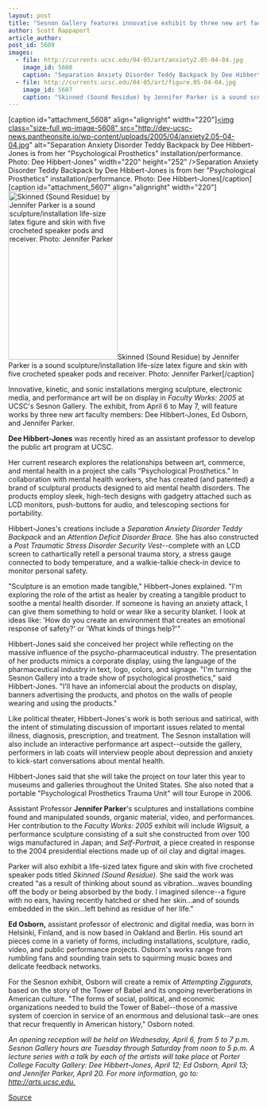 ```yaml
---
layout: post
title: "Sesnon Gallery features innovative exhibit by three new art faculty"
author: Scott Rappaport
article_author: 
post_id: 5609
images:
  - file: http://currents.ucsc.edu/04-05/art/anxiety2.05-04-04.jpg
    image_id: 5608
    caption: "Separation Anxiety Disorder Teddy Backpack by Dee Hibbert-Jones is from her 'Psychological Prosthetics' installation/performance. Photo: Dee Hibbert-Jones"
  - file: http://currents.ucsc.edu/04-05/art/figure.05-04-04.jpg
    image_id: 5607
    caption: "Skinned (Sound Residue) by Jennifer Parker is a sound sculpture/installation life-size latex figure and skin with five crocheted speaker pods and receiver. Photo: Jennifer Parker"
---
```


[caption id="attachment_5608" align="alignright" width="220"]<a href="http://dev-ucsc-news.pantheonsite.io/wp-content/uploads/2005/04/anxiety2.05-04-04.jpg"><img class="size-full wp-image-5608" src="http://dev-ucsc-news.pantheonsite.io/wp-content/uploads/2005/04/anxiety2.05-04-04.jpg" alt="Separation Anxiety Disorder Teddy Backpack by Dee Hibbert-Jones is from her "Psychological Prosthetics" installation/performance. Photo: Dee Hibbert-Jones" width="220" height="252" /></a>Separation Anxiety Disorder Teddy Backpack by Dee Hibbert-Jones is from her "Psychological Prosthetics" installation/performance. Photo: Dee Hibbert-Jones[/caption]
[caption id="attachment_5607" align="alignright" width="220"]<a href="http://dev-ucsc-news.pantheonsite.io/wp-content/uploads/2005/04/figure.05-04-04.jpg"><img class="size-full wp-image-5607" src="http://dev-ucsc-news.pantheonsite.io/wp-content/uploads/2005/04/figure.05-04-04.jpg" alt="Skinned (Sound Residue) by Jennifer Parker is a sound sculpture/installation life-size latex figure and skin with five crocheted speaker pods and receiver. Photo: Jennifer Parker" width="220" height="338" /></a>Skinned (Sound Residue) by Jennifer Parker is a sound sculpture/installation life-size latex figure and skin with five crocheted speaker pods and receiver. Photo: Jennifer Parker[/caption]
<a name="content" id="content"></a>
<p>
  Innovative, kinetic, and sonic installations merging sculpture, electronic media, and performance art will be on display in <i>Faculty Works: 2005</i> at UCSC's Sesnon Gallery. The exhibit, from April 6 to May 7, will feature works by three new art faculty members: Dee Hibbert-Jones, Ed Osborn, and Jennifer Parker.
</p>
<p>
  <b>Dee Hibbert-Jones</b> was recently hired as an assistant professor to develop the public art program at UCSC.
</p>
<p>
  Her current research explores the relationships between art, commerce, and mental health in a project she calls "Psychological Prosthetics." In collaboration with mental health workers, she has created (and patented) a brand of sculptural products designed to aid mental health disorders. The products employ sleek, high-tech designs with gadgetry attached such as LCD monitors, push-buttons for audio, and telescoping sections for portability.
</p>
<p>
  Hibbert-Jones's creations include a <i>Separation Anxiety Disorder Teddy Backpack</i> and an <i>Attention Deficit Disorder Brace.</i> She has also constructed a <i>Post Traumatic Stress Disorder Security Vest</i>--complete with an LCD screen to cathartically retell a personal trauma story, a stress gauge connected to body temperature, and a walkie-talkie check-in device to monitor personal safety.
</p>
<p>
  "Sculpture is an emotion made tangible," Hibbert-Jones explained. "I'm exploring the role of the artist as healer by creating a tangible product to soothe a mental health disorder. If someone is having an anxiety attack, I can give them something to hold or wear like a security blanket. I look at ideas like: 'How do you create an environment that creates an emotional response of safety?' or 'What kinds of things help?'"
</p>
<p>
  Hibbert-Jones said she conceived her project while reflecting on the massive influence of the psycho-pharmaceutical industry. The presentation of her products mimics a corporate display, using the language of the pharmaceutical industry in text, logo, colors, and signage. "I'm turning the Sesnon Gallery into a trade show of psychological prosthetics," said Hibbert-Jones. "I'll have an infomercial about the products on display, banners advertising the products, and photos on the walls of people wearing and using the products."
</p>
<p>
  Like political theater, Hibbert-Jones's work is both serious and satirical, with the intent of stimulating discussion of important issues related to mental illness, diagnosis, prescription, and treatment. The Sesnon installation will also include an interactive performance art aspect--outside the gallery, performers in lab coats will interview people about depression and anxiety to kick-start conversations about mental health.
</p>
<p>
  Hibbert-Jones said that she will take the project on tour later this year to museums and galleries throughout the United States. She also noted that a portable "Psychological Prosthetics Trauma Unit" will tour Europe in 2006.
</p>
<p>
  Assistant Professor <b>Jennifer Parker</b>'s sculptures and installations combine found and manipulated sounds, organic material, video, and performances. Her contribution to the <i>Faculty Works: 2005</i> exhibit will include <i>Wigsuit,</i> a performance sculpture consisting of a suit she constructed from over 100 wigs manufactured in Japan; and <i>Self-Portrait,</i> a piece created in response to the 2004 presidential elections made up of oil clay and digital images.
</p>
<p>
  Parker will also exhibit a life-sized latex figure and skin with five crocheted speaker pods titled <i>Skinned (Sound Residue).</i> She said the work was created "as a result of thinking about sound as vibration...waves bounding off the body or being absorbed by the body. I imagined silence--a figure with no ears, having recently hatched or shed her skin...and of sounds embedded in the skin...left behind as residue of her life."
</p>
<p>
  <b>Ed Osborn,</b> assistant professor of electronic and digital media, was born in Helsinki, Finland, and is now based in Oakland and Berlin. His sound art pieces come in a variety of forms, including installations, sculpture, radio, video, and public performance projects. Osborn's works range from rumbling fans and sounding train sets to squirming music boxes and delicate feedback networks.
</p>
<p>
  For the Sesnon exhibit, Osborn will create a remix of <i>Attempting Ziggurats,</i> based on the story of the Tower of Babel and its ongoing reverberations in American culture. "The forms of social, political, and economic organizations needed to build the Tower of Babel--those of a massive system of coercion in service of an enormous and delusional task--are ones that recur frequently in American history," Osborn noted.
</p>
<p>
  <i>An opening reception will be held on Wednesday, April 6, from 5 to 7 p.m. Sesnon Gallery hours are Tuesday through Saturday from noon to 5 p.m. A lecture series with a talk by each of the artists will take place at Porter College Faculty Gallery: Dee Hibbert-Jones, April 12; Ed Osborn, April 13; and Jennifer Parker, April 20. For more information, go to: <a href="http://arts.ucsc.edu.">http://arts.ucsc.edu.</a></i><br>
</p>
<p><a href="http://www1.ucsc.edu/currents/04-05/04-04/sesnon.asp" title="Permalink to sesnon">Source</a></p>

